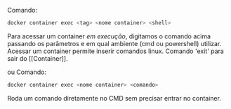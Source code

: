 Comando:
```bash
docker container exec <tag> <nome container> <shell>
```

Para acessar um container *em execução*, digitamos o comando acima passando os parâmetros e em qual ambiente (cmd ou powershell) utilizar. Acessar um container permite inserir comandos linux. Comando 'exit' para sair do [[Container]].

ou
Comando:
```bash
docker container exec <nome container> <comando>
```
Roda um comando diretamente no CMD sem precisar entrar no container.